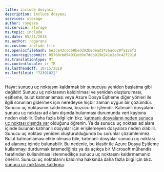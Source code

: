 ```yaml
---
title: include dosyası
description: include dosyası
services: storage
author: roygara
ms.service: storage
ms.topic: include
ms.date: 05/31/2018
ms.author: rogarana
ms.custom: include file
ms.openlocfilehash: be3ce42ccdb9bedd02b8dead2426ac629fa12ef2
ms.sourcegitcommit: 0576bcb894031eb9e7ddb919e241e2e3c42f291d
ms.translationtype: MT
ms.contentlocale: tr-TR
ms.lasthandoff: 10/15/2019
ms.locfileid: "72391822"
---
```

Hayır: sunucu uç noktasını kaldırmak bir sunucuyu yeniden başlatma gibi değildir! Sunucu uç noktasının kaldırılması ve yeniden oluşturulması, eşitleme, bulut katmanlaması veya Azure Dosya Eşitleme diğer yönleri ile ilgili sorunları gidermek için neredeyse hiçbir zaman uygun bir çözümdür. Sunucu uç noktasının kaldırılması, bozucu bir işlemdir. Katmanlı dosyaların sunucu uç noktası ad alanı dışında bulunması durumunda veri kaybına neden olabilir. Daha fazla bilgi için bkz. [katmanlı dosyaların neden sunucu uç noktası dışında var](../articles/storage/files/storage-files-faq.md#afs-tiered-files-out-of-endpoint) olduğunu öğrenin. Ya da sunucu uç noktası ad alanı içinde bulunan katmanlı dosyalar için erişilemeyen dosyalara neden olabilir. Sunucu uç noktası yeniden oluşturulduğunda bu sorunlar çözümlenmez. Bulut katmanlaması etkin olmasa bile, katmanlı dosyalar sunucu uç noktası ad alanınız içinde bulunabilir. Bu nedenle, bu klasör ile Azure Dosya Eşitleme kullanmayı durdurmak istemediğiniz ya da açıkça bir Microsoft mühendis tarafından kullanılması istenmedikçe sunucu uç noktasını kaldırmamanız önerilir. Sunucu uç noktalarını kaldırma hakkında daha fazla bilgi için bkz. [sunucu uç noktasını kaldırma](../articles/storage/files/storage-sync-files-server-endpoint.md#remove-a-server-endpoint).    
